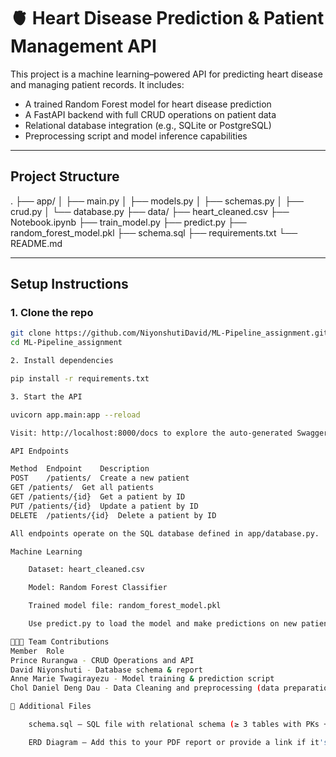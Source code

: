 # 🫀 Heart Disease Prediction & Patient Management API

This project is a machine learning–powered API for predicting heart disease and managing patient records. It includes:

- A trained Random Forest model for heart disease prediction
- A FastAPI backend with full CRUD operations on patient data
- Relational database integration (e.g., SQLite or PostgreSQL)
- Preprocessing script and model inference capabilities

---

## Project Structure

.
├── app/
│   ├── main.py
│   ├── models.py
│   ├── schemas.py
│   ├── crud.py
│   └── database.py
├── data/
├── heart_cleaned.csv
├── Notebook.ipynb
├── train_model.py
├── predict.py
├── random_forest_model.pkl
├── schema.sql
├── requirements.txt
└── README.md


---

## Setup Instructions

### 1. Clone the repo

```bash
git clone https://github.com/NiyonshutiDavid/ML-Pipeline_assignment.git
cd ML-Pipeline_assignment

2. Install dependencies

pip install -r requirements.txt

3. Start the API

uvicorn app.main:app --reload

Visit: http://localhost:8000/docs to explore the auto-generated Swagger UI.

API Endpoints

Method	Endpoint	Description
POST	/patients/	Create a new patient
GET	/patients/	Get all patients
GET	/patients/{id}	Get a patient by ID
PUT	/patients/{id}	Update a patient by ID
DELETE	/patients/{id}	Delete a patient by ID

All endpoints operate on the SQL database defined in app/database.py.

Machine Learning

    Dataset: heart_cleaned.csv

    Model: Random Forest Classifier

    Trained model file: random_forest_model.pkl

    Use predict.py to load the model and make predictions on new patient data.

🧑‍🤝‍🧑 Team Contributions
Member	Role
Prince Rurangwa - CRUD Operations and API
David Niyonshuti - Database schema & report
Anne Marie Twagirayezu - Model training & prediction script
Chol Daniel Deng Dau - Data Cleaning and preprocessing (data preparation for using)

📎 Additional Files

    schema.sql – SQL file with relational schema (≥ 3 tables with PKs + FKs)

    ERD Diagram – Add this to your PDF report or provide a link if it's hosted